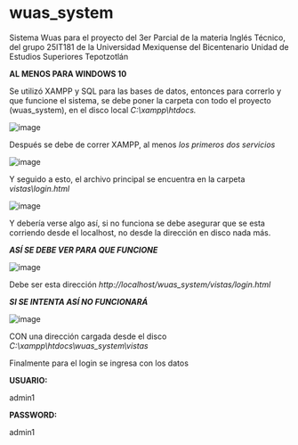 # wuas_system
Sistema Wuas para el proyecto del 3er Parcial de la materia Inglés Técnico, del grupo 25IT181 de la Universidad Mexiquense del Bicentenario Unidad de Estudios Superiores Tepotzotlán

__AL MENOS PARA WINDOWS 10__

Se utilizó XAMPP y SQL para las bases de datos, entonces para correrlo y que funcione el sistema, se debe poner la carpeta con todo el proyecto (wuas_system), en el disco local *C:\xampp\htdocs.*

![image](https://user-images.githubusercontent.com/78785441/120057131-6a425180-c006-11eb-94c9-2238af4fcf40.png)

Después se debe de correr XAMPP, al menos *los primeros dos servicios*

![image](https://user-images.githubusercontent.com/78785441/120057187-c0af9000-c006-11eb-8e39-92c86effe742.png)


Y seguido a esto, el archivo principal se encuentra en la carpeta *vistas\login.html*


![image](https://user-images.githubusercontent.com/78785441/120057240-3582ca00-c007-11eb-98a3-4f8152b4ae7e.png)


Y debería verse algo así, si no funciona se debe asegurar que se esta corriendo desde el localhost, no desde la dirección en disco nada más.

__*ASÍ SE DEBE VER PARA QUE FUNCIONE*__

![image](https://user-images.githubusercontent.com/78785441/120057257-5e0ac400-c007-11eb-9597-3a1b413ea178.png)

Debe ser esta dirección *http://localhost/wuas_system/vistas/login.html*


__*SI SE INTENTA ASÍ NO FUNCIONARÁ*__

![image](https://user-images.githubusercontent.com/78785441/120057281-8d213580-c007-11eb-9943-7d66c3e08de9.png)

CON una dirección cargada desde el disco *C:\xampp\htdocs\wuas_system\vistas*

Finalmente para el login se ingresa con los datos

__USUARIO:__

admin1

__PASSWORD:__

admin1
